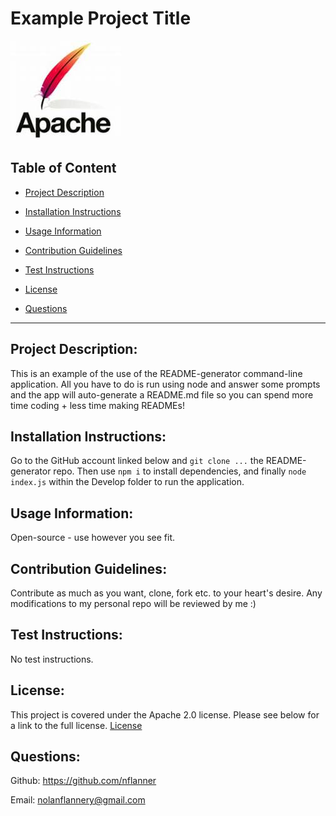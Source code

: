 # Example Project Title

  ![License Logo](./Licenses/Apache/Apachelogo.jpg)

  ## Table of Content

  - [Project Description](#project-description)

  - [Installation Instructions](#installation-instructions)

  - [Usage Information](#usage-information)

  - [Contribution Guidelines](#contribution-guidelines)

  - [Test Instructions](#test-instructions)

  - [License](#license)

  - [Questions](#questions)

  ---


  ## Project Description:

  This is an example of the use of the README-generator command-line application. All you have to do is run using node and answer some prompts and the app will auto-generate a README.md file so you can spend more time coding + less time making READMEs!

  ## Installation Instructions:

  Go to the GitHub account linked below and `git clone ...` the README-generator repo. Then use `npm i` to install dependencies, and finally `node index.js` within the Develop folder to run the application.

  ## Usage Information:

  Open-source - use however you see fit.

  ## Contribution Guidelines:

  Contribute as much as you want, clone, fork etc. to your heart's desire. Any modifications to my personal repo will be reviewed by me :)

  ## Test Instructions:

  No test instructions.

  ## License:

  This project is covered under the Apache 2.0 license. 
    Please see below for a link to the full license.
[License](https://www.apache.org/licenses/LICENSE-2.0.html)

  ## Questions:

  Github: https://github.com/nflanner

  Email: nolanflannery@gmail.com

